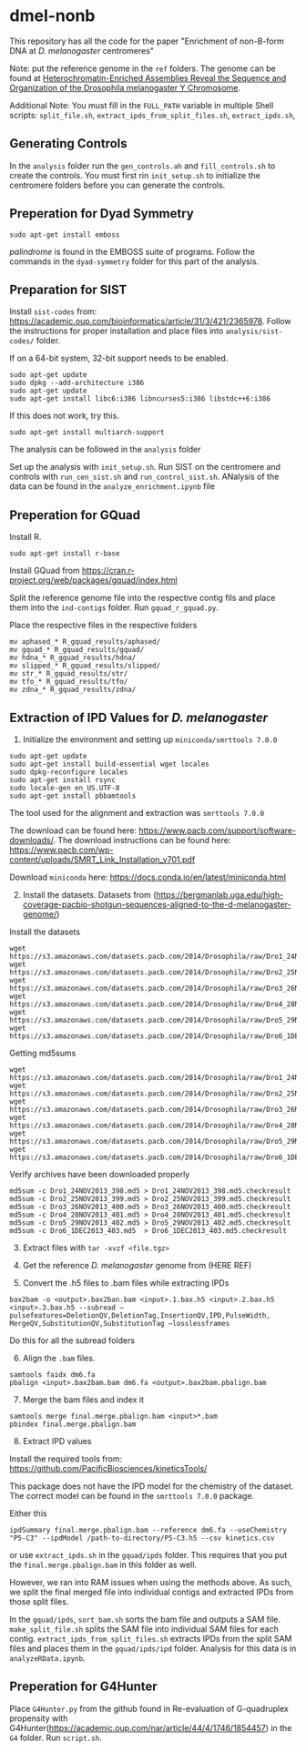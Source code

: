 # dmel-nonb

This repository has all the code for the paper "Enrichment of non-B-form DNA at *D. melanogaster* centromeres"

Note: put the reference genome in the `ref` folders. The genome can be found at [Heterochromatin-Enriched Assemblies Reveal the Sequence and Organization of the Drosophila melanogaster Y Chromosome](https://academic.oup.com/genetics/article/211/1/333/5931168).

Additional Note: You must fill in the `FULL_PATH` variable in multiple Shell scripts: `split_file.sh`, `extract_ipds_from_split_files.sh`, `extract_ipds.sh`,  

Generating Controls
---

In the `analysis` folder run the `gen_controls.ah` and `fill_controls.sh` to create the controls. You must first rin `init_setup.sh` to initialize the centromere folders before you can generate the controls. 

Preperation for Dyad Symmetry
---

```
sudo apt-get install emboss
```

*palindrome* is found in the EMBOSS suite of programs. Follow the commands in the `dyad-symmetry` folder for this part of the analysis.


Preparation for SIST
---

Install `sist-codes` from: https://academic.oup.com/bioinformatics/article/31/3/421/2365978. Follow the instructions for proper installation and place files into `analysis/sist-codes/` folder.

If on a 64-bit system, 32-bit support needs to be enabled.

```
sudo apt-get update
sudo dpkg --add-architecture i386
sudo apt-get update
sudo apt-get install libc6:i386 libncurses5:i386 libstdc++6:i386
```

If this does not work, try this.

```
sudo apt-get install multiarch-support
```

The analysis can be followed in the `analysis` folder

Set up the analysis with `init_setup.sh`. Run SIST on the centromere and controls with `run_cen_sist.sh` and `run_control_sist.sh`. ANalysis of the data can be found in the `analyze_enrichment.ipynb` file


Preperation for GQuad
---

Install R.

```
sudo apt-get install r-base
```

Install GQuad from https://cran.r-project.org/web/packages/gquad/index.html

Split the reference genome file into the respective contig fils and place them into the `ind-contigs` folder. Run `gquad_r_gquad.py`.

Place the respective files in the respective folders
```
mv aphased_* R_gquad_results/aphased/
mv gquad_* R_gquad_results/gquad/
mv hdna_* R_gquad_results/hdna/
mv slipped_* R_gquad_results/slipped/
mv str_* R_gquad_results/str/
mv tfo_* R_gquad_results/tfo/
mv zdna_* R_gquad_results/zdna/
```

Extraction of IPD Values for *D. melanogaster*
---

1. Initialize the environment and setting up `miniconda/smrttools 7.0.0`

```
sudo apt-get update
sudo apt-get install build-essential wget locales
sudo dpkg-reconfigure locales
sudo apt-get install rsync
sudo locale-gen en_US.UTF-8
sudo apt-get install pbbamtools
```

The tool used for the alignment and extraction was `smrttools 7.0.0`

The download can be found here: https://www.pacb.com/support/software-downloads/.
The download instructions can be found here: https://www.pacb.com/wp-content/uploads/SMRT_Link_Installation_v701.pdf

Download `miniconda` here: https://docs.conda.io/en/latest/miniconda.html


2. Install the datasets. Datasets from (https://bergmanlab.uga.edu/high-coverage-pacbio-shotgun-sequences-aligned-to-the-d-melanogaster-genome/)

Install the datasets
```
wget https://s3.amazonaws.com/datasets.pacb.com/2014/Drosophila/raw/Dro1_24NOV2013_398.tgz
wget https://s3.amazonaws.com/datasets.pacb.com/2014/Drosophila/raw/Dro2_25NOV2013_399.tgz
wget https://s3.amazonaws.com/datasets.pacb.com/2014/Drosophila/raw/Dro3_26NOV2013_400.tgz
wget https://s3.amazonaws.com/datasets.pacb.com/2014/Drosophila/raw/Dro4_28NOV2013_401.tgz
wget https://s3.amazonaws.com/datasets.pacb.com/2014/Drosophila/raw/Dro5_29NOV2013_402.tgz
wget https://s3.amazonaws.com/datasets.pacb.com/2014/Drosophila/raw/Dro6_1DEC2013_403.tgz
```

Getting md5sums

```
wget https://s3.amazonaws.com/datasets.pacb.com/2014/Drosophila/raw/Dro1_24NOV2013_398.md5
wget https://s3.amazonaws.com/datasets.pacb.com/2014/Drosophila/raw/Dro2_25NOV2013_399.md5
wget https://s3.amazonaws.com/datasets.pacb.com/2014/Drosophila/raw/Dro3_26NOV2013_400.md5
wget https://s3.amazonaws.com/datasets.pacb.com/2014/Drosophila/raw/Dro4_28NOV2013_401.md5
wget https://s3.amazonaws.com/datasets.pacb.com/2014/Drosophila/raw/Dro5_29NOV2013_402.md5
wget https://s3.amazonaws.com/datasets.pacb.com/2014/Drosophila/raw/Dro6_1DEC2013_403.md5
```

Verify archives have been downloaded properly
```
md5sum -c Dro1_24NOV2013_398.md5 > Dro1_24NOV2013_398.md5.checkresult
md5sum -c Dro2_25NOV2013_399.md5 > Dro2_25NOV2013_399.md5.checkresult
md5sum -c Dro3_26NOV2013_400.md5 > Dro3_26NOV2013_400.md5.checkresult
md5sum -c Dro4_28NOV2013_401.md5 > Dro4_28NOV2013_401.md5.checkresult
md5sum -c Dro5_29NOV2013_402.md5 > Dro5_29NOV2013_402.md5.checkresult
md5sum -c Dro6_1DEC2013_403.md5  > Dro6_1DEC2013_403.md5.checkresult
```


3. Extract files with `tar -xvzf <file.tgz>`


4. Get the reference *D. melanogaster* genome from (HERE REF)


5. Convert the .h5 files to .bam files while extracting IPDs

```
bax2bam -o <output>.bax2ban.bam <input>.1.bax.h5 <input>.2.bax.h5 <input>.3.bax.h5 --subread —pulsefeatures=DeletionQV,DeletionTag,InsertionQV,IPD,PulseWidth, MergeQV,SubstitutionQV,SubstitutionTag —losslessframes
```

Do this for all the subread folders


6. Align the `.bam` files.

```
samtools faidx dm6.fa 
pbalign <input>.bax2bam.bam dm6.fa <output>.bax2bam.pbalign.bam
```


7. Merge the bam files and index it

```
samtools merge final.merge.pbalign.bam <input>*.bam 
pbindex final.merge.pbalign.bam
```

8. Extract IPD values

Install the required tools from: https://github.com/PacificBiosciences/kineticsTools/

This package does not have the IPD model for the chemistry of the dataset. The correct model can be found in the `smrttools 7.0.0` package.

Either this

```
ipdSummary final.merge.pbalign.bam --reference dm6.fa --useChemistry "P5-C3" --ipdModel /path-to-directory/P5-C3.h5 --csv kinetics.csv
```

or use `extract_ipds.sh` in the `gquad/ipds` folder. This requires that you put the `final.merge.pbalign.bam` in this folder as well.

However, we ran into RAM issues when using the methods above. As such, we split the final merged file into individual contigs and extracted IPDs from those split files.

In the `gquad/ipds`, `sort_bam.sh` sorts the bam file and outputs a SAM file. `make_split_file.sh` splits the SAM file into individual SAM files for each contig.  `extract_ipds_from_split_files.sh` extracts IPDs from the split SAM files and places them in the `gquad/ipds/ipd` folder. Analysis for this data is in `analyzeRData.ipynb`.


Preperation for G4Hunter
---


Place `G4Hunter.py` from the github found in Re-evaluation of G-quadruplex propensity with G4Hunter(https://academic.oup.com/nar/article/44/4/1746/1854457) in the `G4` folder. Run `script.sh`.